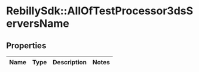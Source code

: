 # RebillySdk::AllOfTestProcessor3dsServersName

## Properties
Name | Type | Description | Notes
------------ | ------------- | ------------- | -------------

